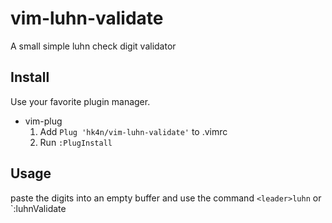 # vim-luhn-validate
A small simple luhn check digit validator

## Install
Use your favorite plugin manager.

 - vim-plug
   1. Add `Plug 'hk4n/vim-luhn-validate'` to .vimrc
   2. Run `:PlugInstall`

## Usage
paste the digits into an empty buffer and use the command
`<leader>luhn`
or
`:luhnValidate

